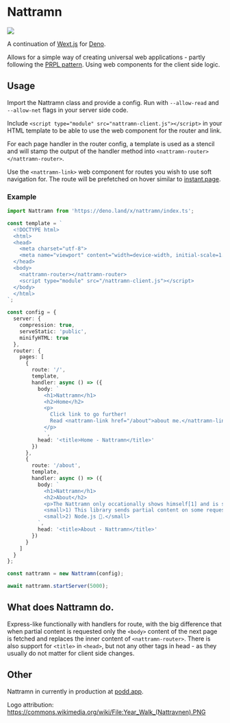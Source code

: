 # Nattramn

![](https://svgshare.com/i/Leh.svg)

A continuation of [Wext.js](https://github.com/Vufuzi/wext.js) for [Deno](https://deno.land/).

Allows for a simple way of creating universal web applications - partly following the [PRPL pattern](https://web.dev/apply-instant-loading-with-prpl/). Using web components for the client side logic.

## Usage

Import the Nattramn class and provide a config. Run with `--allow-read` and `--allow-net` flags in your server side code.

Include `<script type="module" src="nattramn-client.js"></script>` in your HTML template to be able to use the web component for the router and link.

For each page handler in the router config, a template is used as a stencil and will stamp the output of the handler method into  `<nattramn-router></nattramn-router>`.

Use the `<nattramn-link>` web component for routes you wish to use soft navigation for. The route will be prefetched on hover similar to [instant.page](https://instant.page/).

### Example

```typescript
import Nattramn from 'https://deno.land/x/nattramn/index.ts';

const template = `
  <!DOCTYPE html>
  <html>
  <head>
    <meta charset="utf-8">
    <meta name="viewport" content="width=device-width, initial-scale=1.0">
  </head>
  <body>
    <nattramn-router></nattramn-router>
    <script type="module" src="/nattramn-client.js"></script>
  </body>
  </html>
`;

const config = {
  server: {
    compression: true,
    serveStatic: 'public',
    minifyHTML: true
  },
  router: {
    pages: [
      {
        route: '/',
        template,
        handler: async () => ({
          body: `
            <h1>Nattramn</h1>
            <h2>Home</h2>
            <p>
              Click link to go further!
              Read <nattramn-link href="/about">about me.</nattramn-link>
            </p>
            `,
          head: '<title>Home - Nattramn</title>'
        })
      },
      {
        route: '/about',
        template,
        handler: async () => ({
          body: `
            <h1>Nattramn</h1>
            <h2>About</h2>
            <p>The Nattramn only occationally shows himself[1] and is said to be ghost of a suicide[2].</p>
            <small>1) This library sends partial content on some requests.</small>
            <small>2) Node.js 🤡.</small>
          `,
          head: '<title>About - Nattramn</title>'
        })
      }
    ]
  }
};

const nattramn = new Nattramn(config);

await nattramn.startServer(5000);
```

## What does Nattramn do.

Express-like functionally with handlers for route, with the big difference that when partial content is requested only the `<body>` content of the next page is fetched and replaces the inner content of `<nattramn-router>`. There is also support for  `<title>` in `<head>`, but not any other tags in head - as they usually do not matter for client side changes.

## Other

Nattramn in currently in production at [podd.app](https://podd.app).

Logo attribution: https://commons.wikimedia.org/wiki/File:Year_Walk_(Nattravnen).PNG
